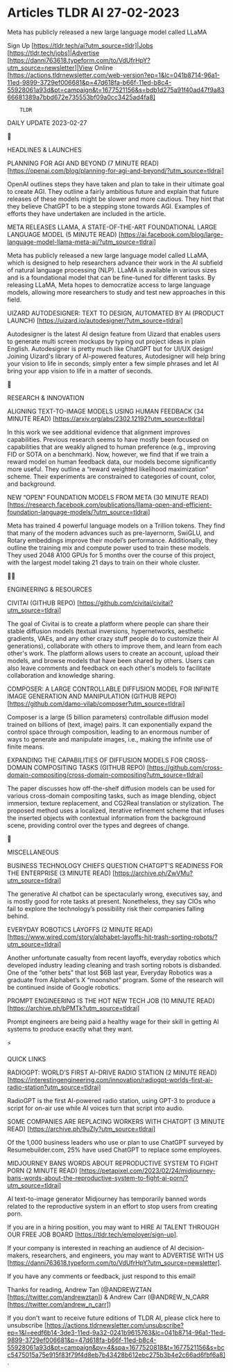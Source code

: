 # Articles TLDR AI 27-02-2023

Meta has publicly released a new large language model called LLaMA  

Sign Up [https://tldr.tech/ai?utm_source=tldr]|Jobs
[https://tldr.tech/jobs]|Advertise
[https://danni763618.typeform.com/to/VdUfrHpY?utm_source=newsletter]|View
Online
[https://actions.tldrnewsletter.com/web-version?ep=1&lc=041b8714-96a1-11ed-9899-3729ef006681&p=47d618fa-b66f-11ed-b8c4-55928061a93d&pt=campaign&t=1677521156&s=bdb1d275a91f40ad47f9a8366681389a7bbd672e735553bf09a0cc3425ad4fa8]


		TLDR 

DAILY UPDATE 2023-02-27

🚀 

HEADLINES & LAUNCHES

PLANNING FOR AGI AND BEYOND (7 MINUTE READ)
[https://openai.com/blog/planning-for-agi-and-beyond/?utm_source=tldrai]


OpenAI outlines steps they have taken and plan to take in their
ultimate goal to create AGI. They outline a fairly ambitious future
and explain that future releases of these models might be slower and
more cautious. They hint that they believe ChatGPT to be a stepping
stone towards AGI. Examples of efforts they have undertaken are
included in the article. 

META RELEASES LLAMA, A STATE-OF-THE-ART FOUNDATIONAL LARGE LANGUAGE
MODEL (5 MINUTE READ)
[https://ai.facebook.com/blog/large-language-model-llama-meta-ai/?utm_source=tldrai]


Meta has publicly released a new large language model called LLaMA,
which is designed to help researchers advance their work in the AI
subfield of natural language processing (NLP). LLaMA is available in
various sizes and is a foundational model that can be fine-tuned for
different tasks. By releasing LLaMA, Meta hopes to democratize access
to large language models, allowing more researchers to study and test
new approaches in this field. 

UIZARD AUTODESIGNER: TEXT TO DESIGN, AUTOMATED BY AI (PRODUCT LAUNCH)
[https://uizard.io/autodesigner/?utm_source=tldrai] 

Autodesigner is the latest AI design feature from Uizard that enables
users to generate multi screen mockups by typing out project ideas in
plain English. Autodesigner is pretty much like ChatGPT but for UI/UX
design! Joining Uizard's library of AI-powered features, Autodesigner
will help bring your vision to life in seconds; simply enter a few
simple phrases and let AI bring your app vision to life in a matter of
seconds. 

🧠 

RESEARCH & INNOVATION

ALIGNING TEXT-TO-IMAGE MODELS USING HUMAN FEEDBACK (34 MINUTE READ)
[https://arxiv.org/abs/2302.12192?utm_source=tldrai] 

In this work we see additional evidence that alignment improves
capabilities. Previous research seems to have mostly been focused on
capabilities that are weakly aligned to human preference (e.g.,
improving FID or SOTA on a benchmark). Now, however, we find that if
we train a reward model on human feedback data, our models become
significantly more useful. They outline a “reward weighted
likelihood maximization” scheme. Their experiments are constrained
to categories of count, color, and background. 

NEW “OPEN” FOUNDATION MODELS FROM META (30 MINUTE READ)
[https://research.facebook.com/publications/llama-open-and-efficient-foundation-language-models/?utm_source=tldrai]


Meta has trained 4 powerful language models on a Trillion tokens. They
find that many of the modern advances such as pre-layernorm, SwiGLU,
and Rotary embeddings improve their model’s performance.
Additionally, they outline the training mix and compute power used to
train these models. They used 2048 A100 GPUs for 5 months over the
course of this project, with the largest model taking 21 days to train
on their whole cluster. 

🧑‍💻 

ENGINEERING & RESOURCES

CIVITAI (GITHUB REPO)
[https://github.com/civitai/civitai?utm_source=tldrai] 

The goal of Civitai is to create a platform where people can share
their stable diffusion models (textual inversions, hypernetworks,
aesthetic gradients, VAEs, and any other crazy stuff people do to
customize their AI generations), collaborate with others to improve
them, and learn from each other's work. The platform allows users to
create an account, upload their models, and browse models that have
been shared by others. Users can also leave comments and feedback on
each other's models to facilitate collaboration and knowledge sharing.


COMPOSER: A LARGE CONTROLLABLE DIFFUSION MODEL FOR INFINITE IMAGE
GENERATION AND MANIPULATION (GITHUB REPO)
[https://github.com/damo-vilab/composer?utm_source=tldrai] 

Composer is a large (5 billion parameters) controllable diffusion
model trained on billions of (text, image) pairs. It can exponentially
expand the control space through composition, leading to an enormous
number of ways to generate and manipulate images, i.e., making the
infinite use of finite means. 

EXPANDING THE CAPABILITIES OF DIFFUSION MODELS FOR CROSS-DOMAIN
COMPOSITING TASKS (GITHUB REPO)
[https://github.com/cross-domain-compositing/cross-domain-compositing?utm_source=tldrai]


The paper discusses how off-the-shelf diffusion models can be used for
various cross-domain compositing tasks, such as image blending, object
immersion, texture replacement, and CG2Real translation or
stylization. The proposed method uses a localized, iterative
refinement scheme that infuses the inserted objects with contextual
information from the background scene, providing control over the
types and degrees of change. 

🎁 

MISCELLANEOUS

BUSINESS TECHNOLOGY CHIEFS QUESTION CHATGPT’S READINESS FOR THE
ENTERPRISE (3 MINUTE READ)
[https://archive.ph/ZwVMu?utm_source=tldrai] 

The generative AI chatbot can be spectacularly wrong, executives say,
and is mostly good for rote tasks at present. Nonetheless, they say
CIOs who fail to explore the technology’s possibility risk their
companies falling behind. 

EVERYDAY ROBOTICS LAYOFFS (2 MINUTE READ)
[https://www.wired.com/story/alphabet-layoffs-hit-trash-sorting-robots/?utm_source=tldrai]


Another unfortunate casualty from recent layoffs, everyday robotics
which developed industry leading cleaning and trash sorting robots is
disbanded. One of the “other bets” that lost $6B last year,
Everyday Robotics was a graduate from Alphabet’s X “moonshot”
program. Some of the research will be continued inside of Google
robotics. 

PROMPT ENGINEERING IS THE HOT NEW TECH JOB (10 MINUTE READ)
[https://archive.ph/bPMTk?utm_source=tldrai] 

Prompt engineers are being paid a healthy wage for their skill in
getting AI systems to produce exactly what they want. 

⚡ 

QUICK LINKS

RADIOGPT: WORLD’S FIRST AI-DRIVE RADIO STATION (2 MINUTE READ)
[https://interestingengineering.com/innovation/radiogpt-worlds-first-ai-radio-station?utm_source=tldrai]


RadioGPT is the first AI-powered radio station, using GPT-3 to produce
a script for on-air use while AI voices turn that script into audio. 

SOME COMPANIES ARE REPLACING WORKERS WITH CHATGPT (3 MINUTE READ)
[https://archive.ph/9uZly?utm_source=tldrai] 

Of the 1,000 business leaders who use or plan to use ChatGPT surveyed
by Resumebuilder.com, 25% have used ChatGPT to replace some employees.


MIDJOURNEY BANS WORDS ABOUT REPRODUCTIVE SYSTEM TO FIGHT PORN (2
MINUTE READ)
[https://petapixel.com/2023/02/24/midjourney-bans-words-about-the-reproductive-system-to-fight-ai-porn/?utm_source=tldrai]


AI text-to-image generator Midjourney has temporarily banned words
related to the reproductive system in an effort to stop users from
creating porn. 

If you are in a hiring position, you may want to HIRE AI TALENT
THROUGH OUR FREE JOB BOARD [https://tldr.tech/employer/sign-up]. 

If your company is interested in reaching an audience of AI
decision-makers, researchers, and engineers, you may want to ADVERTISE
WITH US
[https://danni763618.typeform.com/to/VdUfrHpY?utm_source=newsletter]. 

If you have any comments or feedback, just respond to this email! 

Thanks for reading, 
Andrew Tan (@ANDREWZTAN [https://twitter.com/andrewztan]) & Andrew
Carr (@ANDREW_N_CARR [https://twitter.com/andrew_n_carr]) 

If you don't want to receive future editions of TLDR AI, please click
here to unsubscribe
[https://actions.tldrnewsletter.com/unsubscribe?ep=1&l=eedf6b14-3de3-11ed-9a32-0241b9615763&lc=041b8714-96a1-11ed-9899-3729ef006681&p=47d618fa-b66f-11ed-b8c4-55928061a93d&pt=campaign&pv=4&spa=1677520818&t=1677521156&s=bcc5475015a75e915f83f79f4d8eb7b43428b612ebc275b3b4e2c66ad6fbf6a8].


 
